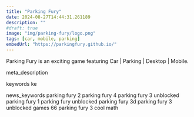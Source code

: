 ```yaml
---
title: "Parking Fury"
date: 2024-08-27T14:44:31.261189
description: ""
#draft: true
image: "img/parking-fury/logo.png"
tags: [car, mobile, parking]
embedUrl: "https://parkingfury.github.io/"
---
```


Parking Fury is an exciting game featuring Car | Parking | Desktop | Mobile.

meta_description



keywords
ke


news_keywords
parking fury 2 parking fury 4 parking fury 3 unblocked parking fury 1 parking fury unblocked parking fury 3d parking fury 3 unblocked games 66 parking fury 3 cool math
